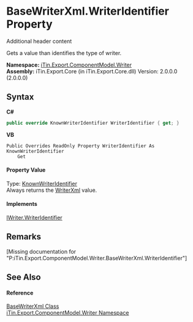 # BaseWriterXml.WriterIdentifier Property 
Additional header content 

Gets a value than identifies the type of writer.

**Namespace:**&nbsp;<a href="N_iTin_Export_ComponentModel_Writer">iTin.Export.ComponentModel.Writer</a><br />**Assembly:**&nbsp;iTin.Export.Core (in iTin.Export.Core.dll) Version: 2.0.0.0 (2.0.0.0)

## Syntax

**C#**<br />
``` C#
public override KnownWriterIdentifier WriterIdentifier { get; }
```

**VB**<br />
``` VB
Public Overrides ReadOnly Property WriterIdentifier As KnownWriterIdentifier
	Get
```


#### Property Value
Type: <a href="T_iTin_Export_ComponentModel_Writer_KnownWriterIdentifier">KnownWriterIdentifier</a><br />Always returns ​the <a href="T_iTin_Export_ComponentModel_Writer_KnownWriterIdentifier">WriterXml</a> value.

#### Implements
<a href="P_iTin_Export_ComponentModel_Writer_IWriter_WriterIdentifier">IWriter.WriterIdentifier</a><br />

## Remarks
\[Missing <remarks> documentation for "P:iTin.Export.ComponentModel.Writer.BaseWriterXml.WriterIdentifier"\]

## See Also


#### Reference
<a href="T_iTin_Export_ComponentModel_Writer_BaseWriterXml">BaseWriterXml Class</a><br /><a href="N_iTin_Export_ComponentModel_Writer">iTin.Export.ComponentModel.Writer Namespace</a><br />
